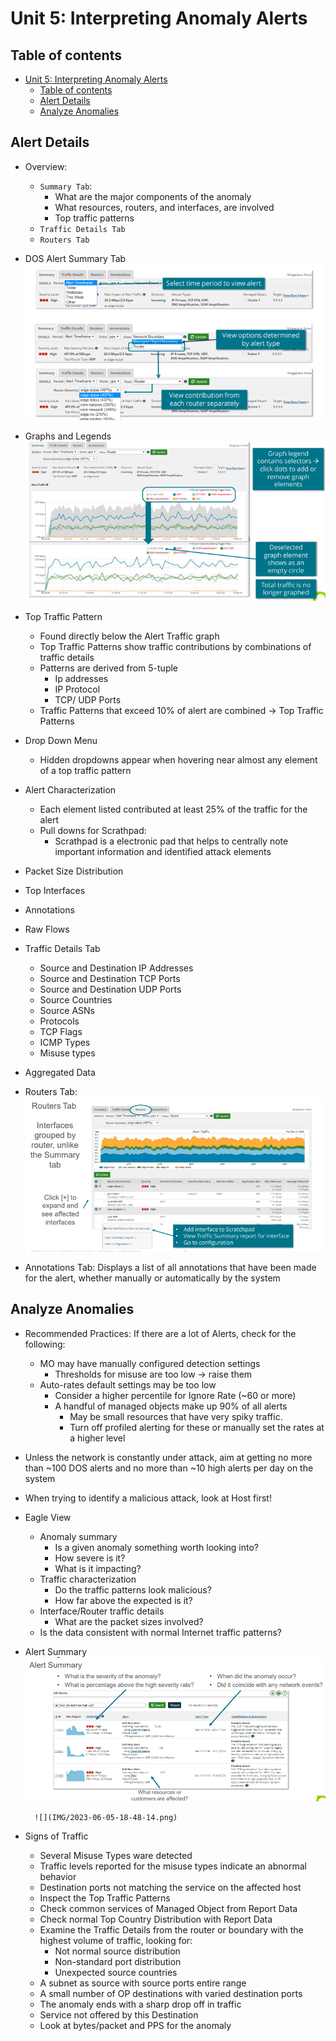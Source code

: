 # Unit 5: Interpreting Anomaly Alerts


## Table of contents

- [Unit 5: Interpreting Anomaly Alerts](#unit-5-interpreting-anomaly-alerts)
  - [Table of contents](#table-of-contents)
  - [Alert Details](#alert-details)
  - [Analyze Anomalies](#analyze-anomalies)


## Alert Details 

- Overview:
  - `Summary Tab`:
    - What are the major components of the anomaly
    - What resources, routers, and interfaces, are involved
    - Top traffic patterns
  - `Traffic Details Tab`
  - `Routers Tab`

- DOS Alert Summary Tab
        ![](IMG/2023-06-05-18-04-13.png)

- Graphs and Legends
        ![](IMG/2023-06-05-18-24-06.png)

- Top Traffic Pattern
  - Found directly below the Alert Traffic graph
  - Top Traffic Patterns show traffic contributions by combinations of traffic details
  - Patterns are derived from 5-tuple
    - Ip addresses
    - IP Protocol
    - TCP/ UDP Ports
  - Traffic Patterns that exceed 10% of alert are combined → Top Traffic Patterns

- Drop Down Menu
  - Hidden dropdowns appear when hovering near almost any element of a top traffic pattern

- Alert Characterization
  - Each element listed contributed at least 25% of the traffic for the alert
  - Pull downs for Scrathpad:   
    - Scrathpad is a electronic pad that helps to centrally note important information and identified attack elements
  
- Packet Size Distribution
- Top Interfaces
- Annotations
- Raw Flows
- Traffic Details Tab
  - Source and Destination IP Addresses
  - Source and Destination TCP Ports
  - Source and Destination UDP Ports
  - Source Countries
  - Source ASNs
  - Protocols
  - TCP Flags
  - ICMP Types
  - Misuse types

- Aggregated Data
- Routers Tab:
       ![](IMG/2023-06-05-18-41-34.png)
-  Annotations Tab: Displays a list of all annotations that have been made for the  alert, whether manually or automatically by the system

## Analyze Anomalies

- Recommended Practices: If there are a lot of Alerts, check for the following:
  - MO may have manually configured detection settings
    - Thresholds for misuse are too low -> raise them
  - Auto-rates default settings may be too low
    - Consider a higher percentile for Ignore Rate (~60 or more)    
    - A handful of managed objects make up 90% of all alerts
      - May be small resources that have very spiky traffic.    
      - Turn off profiled alerting for these or manually set the rates at a higher level

- Unless the network is constantly under attack, aim at getting no more than ~100
DOS alerts and no more than ~10 high alerts per day on the system

- When trying to identify a malicious attack, look at Host first!
  
- Eagle View
  - Anomaly summary
    - Is a given anomaly something worth looking into?
    - How severe is it?
    - What is it impacting?
  - Traffic characterization
    - Do the traffic patterns look malicious?
    - How far above the expected is it?
  - Interface/Router traffic details
    - What are the packet sizes involved?
  - Is the data consistent with normal Internet traffic patterns?

- Alert Summary
        ![](IMG/2023-06-05-18-47-07.png)

        ![](IMG/2023-06-05-18-48-14.png)

- Signs of Traffic
  - Several Misuse Types ware detected
  - Traffic levels reported for the misuse types indicate an abnormal behavior
  - Destination ports not matching the service on the affected host
  - Inspect the Top Traffic Patterns
  - Check common services of Managed Object from Report Data
  - Check normal Top Country Distribution with Report Data
  - Examine the Traffic Details from the router or boundary with the highest volume of traffic, looking for:
    - Not normal source distribution
    - Non-standard port distribution
    - Unexpected source countries
  - A subnet as source with source ports entire range
  - A small number of OP destinations with varied destination ports
  - The anomaly ends with a sharp drop off in traffic
  - Service not offered by this Destination
  - Look at bytes/packet and PPS for the anomaly





